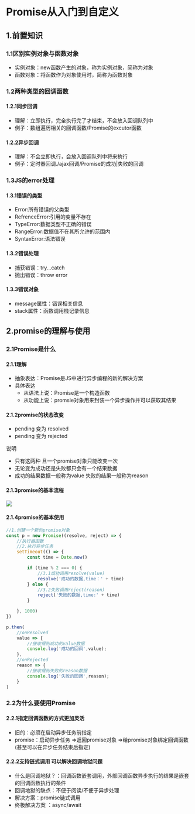 # Promise从入门到自定义

## 1.前置知识

### 1.1区别实例对象与函数对象

- 实例对象：new函数产生的对象，称为实例对象，简称为对象
- 函数对象：将函数作为对象使用时，简称为函数对象

### 1.2两种类型的回调函数

#### 1.2.1同步回调

- 理解：立即执行，完全执行完了才结束，不会放入回调队列中
- 例子：数组遍历相关的回调函数/Promise的excutor函数

#### 1.2.2异步回调

- 理解：不会立即执行，会放入回调队列中将来执行
- 例子：定时器回调./ajax回调/Promise的成功|失败的回调

### 1.3JS的error处理

#### 1.3.1错误的类型

- Error:所有错误的父类型
- RefrenceError:引用的变量不存在
- TypeError:数据类型不正确的错误
- RangeError:数据值不在其所允许的范围内
- SyntaxError:语法错误

#### 1.3.2错误处理

- 捕获错误：try...catch
- 抛出错误：throw error

#### 1.3.3错误对象

- message属性：错误相关信息
- stack属性：函数调用栈记录信息

## 2.promise的理解与使用

### 2.1Promise是什么

#### 2.1.1理解

- 抽象表达：Promise是JS中进行异步编程的新的解决方案
- 具体表达
  - 从语法上说：Promise是一个构造函数
  - 从功能上说：promsie对象用来封装一个异步操作并可以获取其结果

#### 2.1.2promise的状态改变

- pending 变为 resolved
- pending 变为 rejected

说明 

- 只有这两种 且一个promise对象只能改变一次
- 无论变为成功还是失败都只会有一个结果数据
- 成功的结果数据一般称为value 失败的结果一般称为reason

#### 2.1.3promise的基本流程

![](https://img2022.cnblogs.com/blog/2332774/202204/2332774-20220409163740954-5653776.png)

#### 2.1.4promise的基本使用

```js
//1.创建一个新的promise对象
const p = new Promise((resolve, reject) => {
    //执行器函数
    //2.执行异步任务
    setTimeout(() => {
        const time = Date.now()

        if (time % 2 === 0) {
            //3.1成功调用resolve(value)
            resolve('成功的数据,time：' + time)
        } else {
            //3.2失败调用reject(reason)
            reject('失败的数据,time:' + time)
        }

    }, 1000)
})

p.then(
    //onResolved
    value => {
        //接收得到成功的value数据
        console.log('成功的回调',value);
    },
    //onRejected
    reason => {
        //接收得到失败的reason数据
        console.log('失败的回调',reason);
    }
)
```

### 2.2为什么要使用Promise

#### 2.2.1指定回调函数的方式更加灵活

- 旧的：必须在启动异步任务前指定
- promise：启动异步任务 =>返回promise对象 =>给promise对象绑定回调函数(甚至可以在异步任务结束后指定)

#### 2.2.2支持链式调用 可以解决回调地狱问题

- 什么是回调地狱？：回调函数嵌套调用，外部回调函数异步执行的结果是嵌套的回调函数执行的条件
- 回调地狱的缺点：不便于阅读/不便于异步处理
- 解决方案：promise链式调用
- 终极解决方案 ：async/await


